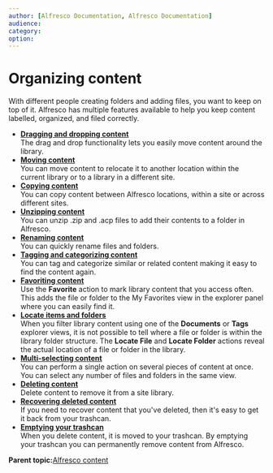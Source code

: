 ```yaml
---
author: [Alfresco Documentation, Alfresco Documentation]
audience: 
category: 
option: 
---
```


# Organizing content

With different people creating folders and adding files, you want to keep on top of it. Alfresco has multiple features available to help you keep content labelled, organized, and filed correctly.

-   **[Dragging and dropping content](../tasks/library-item-move-dragndrop.md)**  
The drag and drop functionality lets you easily move content around the library.
-   **[Moving content](../tasks/library-item-move.md)**  
You can move content to relocate it to another location within the current library or to a library in a different site.
-   **[Copying content](../tasks/library-item-copy.md)**  
You can copy content between Alfresco locations, within a site or across different sites.
-   **[Unzipping content](../tasks/unzip-files.md)**  
You can unzip .zip and .acp files to add their contents to a folder in Alfresco.
-   **[Renaming content](../tasks/library-item-rename.md)**  
You can quickly rename files and folders.
-   **[Tagging and categorizing content](../tasks/site-content-tag.md)**  
You can tag and categorize similar or related content making it easy to find the content again.
-   **[Favoriting content](../tasks/library-item-favourites.md)**  
Use the **Favorite** action to mark library content that you access often. This adds the file or folder to the My Favorites view in the explorer panel where you can easily find it.
-   **[Locate items and folders](../tasks/library-locate-content.md)**  
When you filter library content using one of the **Documents** or **Tags** explorer views, it is not possible to tell where a file or folder is within the library folder structure. The **Locate File** and **Locate Folder** actions reveal the actual location of a file or folder in the library.
-   **[Multi-selecting content](../tasks/library-items-multiple-select.md)**  
You can perform a single action on several pieces of content at once. You can select any number of files and folders in the same view.
-   **[Deleting content](../tasks/library-item-delete.md)**  
Delete content to remove it from a site library.
-   **[Recovering deleted content](../tasks/library-item-delete-retrieve.md)**  
If you need to recover content that you've deleted, then it's easy to get it back from your trashcan.
-   **[Emptying your trashcan](../tasks/library-item-delete-final.md)**  
When you delete content, it is moved to your trashcan. By emptying your trashcan you can permanently remove content from Alfresco.

**Parent topic:**[Alfresco content](../concepts/library-intro.md)

